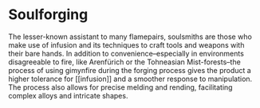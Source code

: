 # Soulforging

The lesser-known assistant to many flamepairs, soulsmiths are those who make use of infusion and its techniques to craft tools and weapons with their bare hands. In addition to convenience–especially in environments disagreeable to fire, like Arenfürich or the Tohneasian Mist-forests–the process of using gimynfire during the forging process gives the product a higher tolerance for [[infusion]] and a smoother response to manipulation. The process also allows for precise melding and rending, facilitating complex alloys and intricate shapes.
